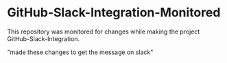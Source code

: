# GitHub-Slack-Integration-Monitored
This repository was monitored for changes while making the project GitHub-Slack-Integration.

"made these changes to get the message on slack" 

